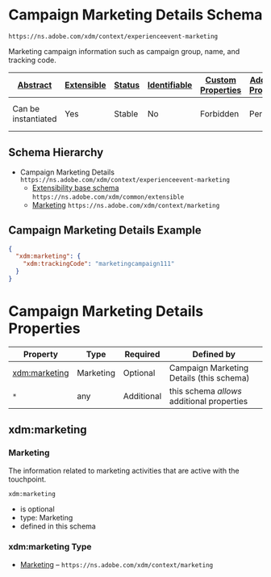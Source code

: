 
# Campaign Marketing Details Schema

```
https://ns.adobe.com/xdm/context/experienceevent-marketing
```

Marketing campaign information such as campaign group, name, and tracking code.

| [Abstract](../../../abstract.md) | [Extensible](../../../extensions.md) | [Status](../../../status.md) | [Identifiable](../../../id.md) | [Custom Properties](../../../extensions.md) | [Additional Properties](../../../extensions.md) | Defined In |
|----------------------------------|--------------------------------------|------------------------------|--------------------------------|---------------------------------------------|-------------------------------------------------|------------|
| Can be instantiated | Yes | Stable | No | Forbidden | Permitted | [mixins/experience-event/experienceevent-marketing.schema.json](mixins/experience-event/experienceevent-marketing.schema.json) |
## Schema Hierarchy

* Campaign Marketing Details `https://ns.adobe.com/xdm/context/experienceevent-marketing`
  * [Extensibility base schema](../../datatypes/extensible.schema.md) `https://ns.adobe.com/xdm/common/extensible`
  * [Marketing](../../datatypes/marketing.schema.md) `https://ns.adobe.com/xdm/context/marketing`


## Campaign Marketing Details Example
```json
{
  "xdm:marketing": {
    "xdm:trackingCode": "marketingcampaign111"
  }
}
```

# Campaign Marketing Details Properties

| Property | Type | Required | Defined by |
|----------|------|----------|------------|
| [xdm:marketing](#xdmmarketing) | Marketing | Optional | Campaign Marketing Details (this schema) |
| `*` | any | Additional | this schema *allows* additional properties |

## xdm:marketing
### Marketing

The information related to marketing activities that are active with the touchpoint.

`xdm:marketing`
* is optional
* type: Marketing
* defined in this schema

### xdm:marketing Type


* [Marketing](../../datatypes/marketing.schema.md) – `https://ns.adobe.com/xdm/context/marketing`




